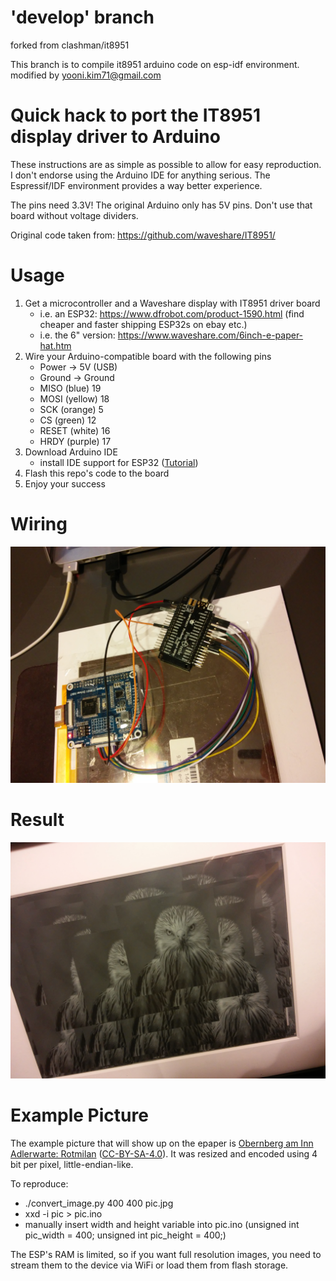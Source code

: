 # 'develop' branch
forked from clashman/it8951

This branch is to compile it8951 arduino code on esp-idf environment.
modified by yooni.kim71@gmail.com

# Quick hack to port the IT8951 display driver to Arduino
These instructions are as simple as possible to allow for easy reproduction. I don't endorse using the Arduino IDE for anything serious. The Espressif/IDF environment provides a way better experience.

The pins need 3.3V! The original Arduino only has 5V pins. Don't use that board without voltage dividers.

Original code taken from: https://github.com/waveshare/IT8951/

# Usage
1. Get a microcontroller and a Waveshare display with IT8951 driver board
    * i.e. an ESP32: https://www.dfrobot.com/product-1590.html (find cheaper and faster shipping ESP32s on ebay etc.)
    * i.e. the 6" version: https://www.waveshare.com/6inch-e-paper-hat.htm
2. Wire your Arduino-compatible board with the following pins
    * Power -> 5V (USB)
    * Ground -> Ground
    * MISO (blue)   19
    * MOSI (yellow) 18
    * SCK (orange)   5
    * CS (green)    12
    * RESET (white) 16
    * HRDY (purple) 17
3. Download Arduino IDE
    * install IDE support for ESP32 ([Tutorial](https://randomnerdtutorials.com/installing-the-esp32-board-in-arduino-ide-windows-instructions/))
4. Flash this repo's code to the board
5. Enjoy your success

# Wiring
![Wiring](/wiring.jpg)

# Result
![Result](/result.jpg)

# Example Picture
The example picture that will show up on the epaper is [Obernberg am Inn Adlerwarte: Rotmilan](https://commons.wikimedia.org/wiki/File:Obernberg_am_Inn_Adlerwarte_Rotmilan-0136.jpg)
([CC-BY-SA-4.0](https://creativecommons.org/licenses/by-sa/4.0/)).
It was resized and encoded using 4 bit per pixel, little-endian-like.

To reproduce:
* ./convert_image.py 400 400 pic.jpg
* xxd -i pic > pic.ino
* manually insert width and height variable into pic.ino (unsigned int pic_width = 400; unsigned int pic_height = 400;)

The ESP's RAM is limited, so if you want full resolution images, you need to stream them to the device via WiFi or load them from flash storage.
